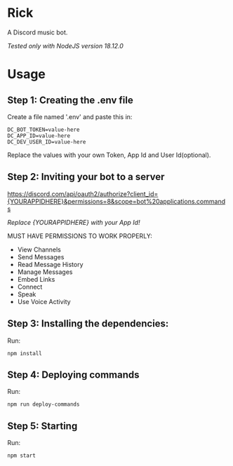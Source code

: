 # Rick

A Discord music bot.

_Tested only with NodeJS version 18.12.0_

# Usage

## Step 1: Creating the .env file

Create a file named '.env' and paste this in:

```
DC_BOT_TOKEN=value-here
DC_APP_ID=value-here
DC_DEV_USER_ID=value-here
```

Replace the values with your own Token, App Id and User Id(optional).

## Step 2: Inviting your bot to a server

https://discord.com/api/oauth2/authorize?client_id={YOURAPPIDHERE}&permissions=8&scope=bot%20applications.commands

_Replace {YOURAPPIDHERE} with your App Id!_

MUST HAVE PERMISSIONS TO WORK PROPERLY:

-   View Channels
-   Send Messages
-   Read Message History
-   Manage Messages
-   Embed Links
-   Connect
-   Speak
-   Use Voice Activity

## Step 3: Installing the dependencies:

Run:

```
npm install
```

## Step 4: Deploying commands

Run:

```
npm run deploy-commands
```

## Step 5: Starting

Run:

```
npm start
```

